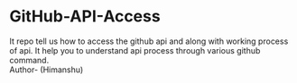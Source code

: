 # GitHub-API-Access
It repo tell us how to access the github api and along with working process of api. It help you to understand api process through various github command.
<br>
Author- (Himanshu)
